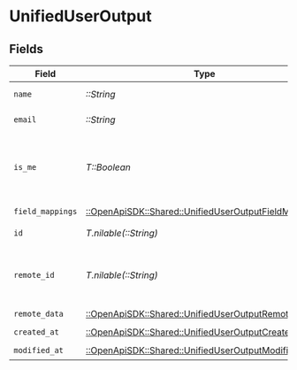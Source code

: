 # UnifiedUserOutput


## Fields

| Field                                                                                                         | Type                                                                                                          | Required                                                                                                      | Description                                                                                                   |
| ------------------------------------------------------------------------------------------------------------- | ------------------------------------------------------------------------------------------------------------- | ------------------------------------------------------------------------------------------------------------- | ------------------------------------------------------------------------------------------------------------- |
| `name`                                                                                                        | *::String*                                                                                                    | :heavy_check_mark:                                                                                            | The name of the user                                                                                          |
| `email`                                                                                                       | *::String*                                                                                                    | :heavy_check_mark:                                                                                            | The email of the user                                                                                         |
| `is_me`                                                                                                       | *T::Boolean*                                                                                                  | :heavy_check_mark:                                                                                            | Whether the user is the one who linked this account.                                                          |
| `field_mappings`                                                                                              | [::OpenApiSDK::Shared::UnifiedUserOutputFieldMappings](../../models/shared/unifieduseroutputfieldmappings.md) | :heavy_check_mark:                                                                                            | N/A                                                                                                           |
| `id`                                                                                                          | *T.nilable(::String)*                                                                                         | :heavy_minus_sign:                                                                                            | The UUID of the user                                                                                          |
| `remote_id`                                                                                                   | *T.nilable(::String)*                                                                                         | :heavy_minus_sign:                                                                                            | The id of the user in the context of the 3rd Party                                                            |
| `remote_data`                                                                                                 | [::OpenApiSDK::Shared::UnifiedUserOutputRemoteData](../../models/shared/unifieduseroutputremotedata.md)       | :heavy_check_mark:                                                                                            | N/A                                                                                                           |
| `created_at`                                                                                                  | [::OpenApiSDK::Shared::UnifiedUserOutputCreatedAt](../../models/shared/unifieduseroutputcreatedat.md)         | :heavy_check_mark:                                                                                            | N/A                                                                                                           |
| `modified_at`                                                                                                 | [::OpenApiSDK::Shared::UnifiedUserOutputModifiedAt](../../models/shared/unifieduseroutputmodifiedat.md)       | :heavy_check_mark:                                                                                            | N/A                                                                                                           |